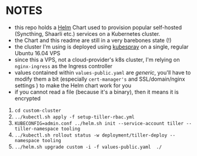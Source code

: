 # NOTES

* this repo holds a [Helm](https://www.helm.sh/) Chart used to provision popular self-hosted (Syncthing, Shaarli etc.) services on a Kubernetes cluster.
* the Chart and this readme are still in a very barebones state (!)
* the cluster I'm using is deployed using [kubespray](https://github.com/kubernetes-incubator/kubespray) on a single, regular Ubuntu 16.04 VPS
* since this a VPS, not a cloud-provider's k8s cluster, I'm relying on `nginx-ingress` as the Ingress controller
* values contained within `values-public.yaml` are _generic_, you'll have to modify them a bit (especially `cert-manager's` and SSL/domain/nginx settings ) to make the Helm chart work for you
* if you cannot read a file (because it's a binary), then it means it is encrypted


1. `cd custom-cluster`
2. `../kubectl.sh apply -f setup-tiller-rbac.yml`
3. `KUBECONFIG=admin.conf ../helm.sh init --service-account tiller --tiller-namespace tooling`
4. `../kubectl.sh rollout status -w deployment/tiller-deploy --namespace tooling`
3. `../helm.sh upgrade custom -i -f values-public.yaml  ./`